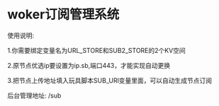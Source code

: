 # woker订阅管理系统

使用说明:

1.你需要绑定变量名为URL_STORE和SUB2_STORE的2个KV空间

2.原节点优选ip要设置为ip.sb,端口443，才能实现自动更换

3.把节点上传地址填入玩具脚本SUB_URl变量里面，可以自动生成节点订阅

后台管理地址:  /sub
